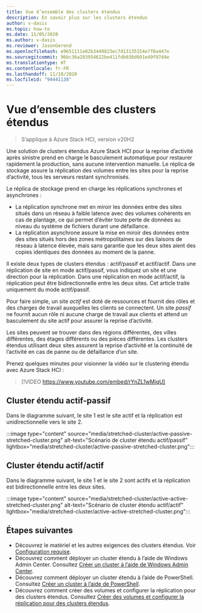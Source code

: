 ```yaml
---
title: Vue d’ensemble des clusters étendus
description: En savoir plus sur les clusters étendus
author: v-dasis
ms.topic: how-to
ms.date: 11/05/2020
ms.author: v-dasis
ms.reviewer: JasonGerend
ms.openlocfilehash: e9651111e82b3449823ec7d13135154e7f0a447e
ms.sourcegitcommit: 96bc36a203954622be411fdb038d601e49f97d4e
ms.translationtype: HT
ms.contentlocale: fr-FR
ms.lasthandoff: 11/10/2020
ms.locfileid: "94441138"
---
```

# <a name="stretched-clusters-overview"></a>Vue d’ensemble des clusters étendus

> S’applique à Azure Stack HCI, version v20H2

Une solution de clusters étendus Azure Stack HCI pour la reprise d’activité après sinistre prend en charge le basculement automatique pour restaurer rapidement la production, sans aucune intervention manuelle. Le réplica de stockage assure la réplication des volumes entre les sites pour la reprise d’activité, tous les serveurs restant synchronisés.

Le réplica de stockage prend en charge les réplications synchrones et asynchrones :

- La réplication synchrone met en miroir les données entre des sites situés dans un réseau à faible latence avec des volumes cohérents en cas de plantage, ce qui permet d’éviter toute perte de données au niveau du système de fichiers durant une défaillance.
- La réplication asynchrone assure la mise en miroir des données entre des sites situés hors des zones métropolitaines sur des liaisons de réseau à latence élevée, mais sans garantie que les deux sites aient des copies identiques des données au moment de la panne.

Il existe deux types de clusters étendus : actif/passif et actif/actif. Dans une réplication de site en mode actif/passif, vous indiquez un site et une direction pour la réplication. Dans une réplication en mode actif/actif, la réplication peut être bidirectionnelle entre les deux sites. Cet article traite uniquement du mode actif/passif.

Pour faire simple, un site *actif* est doté de ressources et fournit des rôles et des charges de travail auxquelles les clients se connectent. Un site *passif* ne fournit aucun rôle ni aucune charge de travail aux clients et attend un basculement du site actif pour assurer la reprise d’activité.

Les sites peuvent se trouver dans des régions différentes, des villes différentes, des étages différents ou des pièces différentes. Les clusters étendus utilisant deux sites assurent la reprise d’activité et la continuité de l’activité en cas de panne ou de défaillance d’un site.

Prenez quelques minutes pour visionner la vidéo sur le clustering étendu avec Azure Stack HCI :
> [!VIDEO https://www.youtube.com/embed/rYnZL1wMiqU]

## <a name="active-passive-stretched-cluster"></a>Cluster étendu actif-passif

Dans le diagramme suivant, le site 1 est le site actif et la réplication est unidirectionnelle vers le site 2.

:::image type="content" source="media/stretched-cluster/active-passive-stretched-cluster.png" alt-text="Scénario de cluster étendu actif/passif"  lightbox="media/stretched-cluster/active-passive-stretched-cluster.png":::

## <a name="active-active-stretched-cluster"></a>Cluster étendu actif/actif

Dans le diagramme suivant, le site 1 et le site 2 sont actifs et la réplication est bidirectionnelle entre les deux sites.

:::image type="content" source="media/stretched-cluster/active-active-stretched-cluster.png" alt-text="Scénario de cluster étendu actif/actif" lightbox="media/stretched-cluster/active-active-stretched-cluster.png":::

## <a name="next-steps"></a>Étapes suivantes

- Découvrez le matériel et les autres exigences des clusters étendus. Voir [Configuration requise](system-requirements.md).
- Découvrez comment déployer un cluster étendu à l’aide de Windows Admin Center. Consultez [Créer un cluster à l’aide de Windows Admin Center](../deploy/create-cluster.md).
- Découvrez comment déployer un cluster étendu à l’aide de PowerShell. Consultez [Créer un cluster à l’aide de PowerShell](../deploy/create-cluster-powershell.md).
- Découvrez comment créer des volumes et configurer la réplication pour des clusters étendus. Consultez [Créer des volumes et configurer la réplication pour des clusters étendus](../manage/create-stretched-volumes.md).
